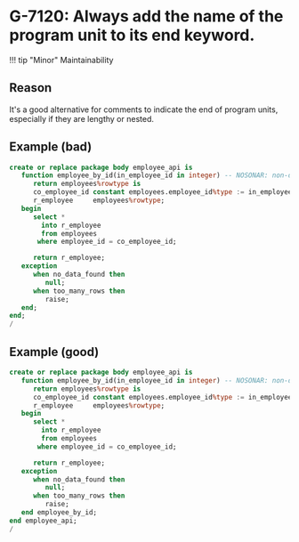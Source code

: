 # G-7120: Always add the name of the program unit to its end keyword.

!!! tip "Minor"
    Maintainability

## Reason

It's a good alternative for comments to indicate the end of program units, especially if they are lengthy or nested.

## Example (bad)

``` sql
create or replace package body employee_api is
   function employee_by_id(in_employee_id in integer) -- NOSONAR: non-deterministic
      return employees%rowtype is
      co_employee_id constant employees.employee_id%type := in_employee_id;
      r_employee     employees%rowtype;
   begin
      select *
        into r_employee
        from employees
       where employee_id = co_employee_id;

      return r_employee;
   exception
      when no_data_found then
         null;
      when too_many_rows then
         raise;
   end;
end;
/
```

## Example (good)

``` sql
create or replace package body employee_api is
   function employee_by_id(in_employee_id in integer) -- NOSONAR: non-deterministic
      return employees%rowtype is
      co_employee_id constant employees.employee_id%type := in_employee_id;
      r_employee     employees%rowtype;
   begin
      select *
        into r_employee
        from employees
       where employee_id = co_employee_id;

      return r_employee;
   exception
      when no_data_found then
         null;
      when too_many_rows then
         raise;
   end employee_by_id;
end employee_api;
/
```